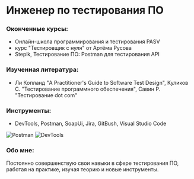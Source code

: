 # Инженер по тестирования ПО

### Оконченные курсы:
- Онлайн-школа программирования и тестирования PASV
- курс "Тестировщик с нуля" от Артёма Русова
- Stepik, Тестирование ПО: Postman для тестирования API

### Изученная литература:
- Ли Копланд "A Practitioner's Guide to Software Test Design", Куликов С. "Тестирование программного обеспечения", Савин Р. "Tecтирование dot com"

### Инструменты:
- DevTools, Postman, SoapUi, Jira, GitBush, Visual Studio Code

![Postman](https://img.shields.io/badge/Postman-000000?style=flat-square&logo=postman)
![DevTools](https://img.shields.io/badge/DevTools-000000?style=flat-square&logo=google)

### Обо мне:
Постоянно совершенствую свои навыки в сфере тестирования ПО, работая на практике, изучая теорию и новые инструменты.
